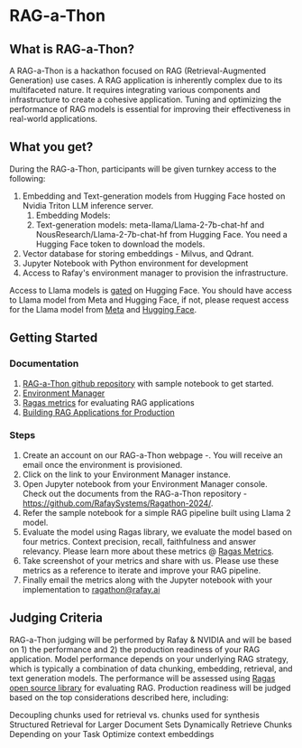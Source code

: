 # RAG-a-Thon

## What is RAG-a-Thon?

A RAG-a-Thon is a hackathon focused on RAG (Retrieval-Augmented Generation) use cases. A RAG application is inherently complex due to its multifaceted nature. It requires integrating various components and infrastructure to create a cohesive application. Tuning and optimizing the performance of RAG models is essential for improving their effectiveness in real-world applications.


## What you get?

During the RAG-a-Thon, participants will be given turnkey access to the following:

1. Embedding and Text-generation models from Hugging Face hosted on Nvidia Triton LLM inference server.
   1. Embedding Models:
   2. Text-generation models: meta-llama/Llama-2-7b-chat-hf and NousResearch/Llama-2-7b-chat-hf from Hugging Face. You need a Hugging Face token to download the models.
2. Vector database for storing embeddings - Milvus, and Qdrant.
3. Jupyter Notebook with Python environment for development
4. Access to Rafay's environment manager to provision the infrastructure.

Access to Llama models is [gated](https://huggingface.co/docs/hub/en/models-gated) on Hugging Face. You should have access to Llama model from Meta and Hugging Face, if not, please request  access for the Llama model from [Meta](https://llama.meta.com/llama-downloads/) and [Hugging Face](https://huggingface.co/meta-llama).   

## Getting Started

### Documentation
1. [RAG-a-Thon github repository]() with sample notebook to get started.
2. [Environment Manager](https://docs.rafay.co/env_manager/overview/)
3. [Ragas metrics](https://docs.ragas.io/en/stable/concepts/metrics/index.html) for evaluating RAG applications
4. [Building RAG Applications for Production](https://docs.llamaindex.ai/en/stable/optimizing/production_rag.html)

### Steps
1. Create an account on our RAG-a-Thon webpage -. You will receive an email once the environment is provisioned.
2. Click on the link to your Environment Manager instance. <TBD>
3. Open Jupyter notebook from your Environment Manager console. Check out the documents from the RAG-a-Thon repository - https://github.com/RafaySystems/Ragathon-2024/. 
4. Refer the sample notebook for a simple RAG pipeline built using Llama 2 model.
5. Evaluate the model using Ragas library, we evaluate the model based on four metrics. Context precision, recall, faithfulness and answer relevancy. Please learn more about these metrics @ [Ragas Metrics](https://docs.ragas.io/en/stable/concepts/metrics/index.html).
6. Take screenshot of your metrics and share with us. Please use these metrics as a reference to iterate and improve your RAG pipeline.
7. Finally email the metrics along with the Jupyter notebook with your implementation to ragathon@rafay.ai


## Judging Criteria

RAG-a-Thon judging will be performed by Rafay & NVIDIA and will be based on 1) the performance and 2) the production readiness of your RAG application. Model performance depends on your underlying RAG strategy, which is typically a combination of data chunking, embedding, retrieval, and text generation models. The performance will be assessed using [Ragas open source library](https://github.com/explodinggradients/ragas) for evaluating RAG. Production readiness will be judged based on the top considerations described here, including: 


Decoupling chunks used for retrieval vs. chunks used for synthesis
Structured Retrieval for Larger Document Sets
Dynamically Retrieve Chunks Depending on your Task
Optimize context embeddings
